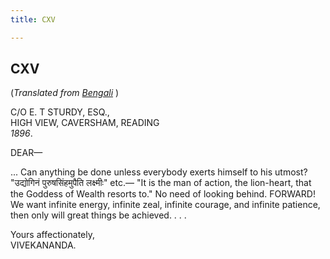 ```yaml
---
title: CXV

---
```





  



## CXV

(*Translated from [Bengali](b7274e6115.pdf)* )

C/O E. T STURDY, ESQ.,  
HIGH VIEW, CAVERSHAM, READING  
*1896*.

DEAR—

... Can anything be done unless everybody exerts himself to his utmost?
"उद्योगिनं पुरुषसिंहमुपैति लक्ष्मीः" etc.— "It is the man of action, the
lion-heart, that the Goddess of Wealth resorts to." No need of looking
behind. FORWARD! We want infinite energy, infinite zeal, infinite
courage, and infinite patience, then only will great things be achieved.
. . .

Yours affectionately,  
VIVEKANANDA.


